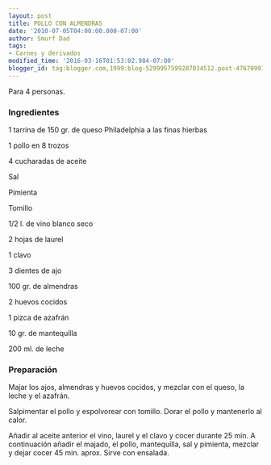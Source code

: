 ```yaml
---
layout: post
title: POLLO CON ALMENDRAS
date: '2010-07-05T04:00:00.000-07:00'
author: Smurf Dad
tags:
- Carnes y derivados
modified_time: '2016-03-16T01:53:02.984-07:00'
blogger_id: tag:blogger.com,1999:blog-5299957599287034512.post-4767099181807962005
---
```


Para 4 personas.

<h3>Ingredientes</h3>

1 tarrina de 150 gr. de queso Philadelphia a las finas hierbas

1 pollo en 8 trozos

4 cucharadas de aceite

Sal

Pimienta

Tomillo

1/2 l. de vino blanco seco

2 hojas de laurel

1 clavo

3 dientes de ajo

100 gr. de almendras

2 huevos cocidos

1 pizca de azafrán

10 gr. de mantequilla

200 ml. de leche

<h3>Preparación</h3>

Majar los ajos, almendras y huevos cocidos, y mezclar con el queso, la leche y el azafrán.

Salpimentar el pollo y espolvorear con tomillo. Dorar el pollo y mantenerlo al calor.

Añadir al aceite anterior el vino, laurel y el clavo y cocer durante 25 min. A continuación añadir el majado, el pollo, mantequilla, sal y pimienta, mezclar y dejar cocer 45 min. aprox. Sirve con ensalada.

